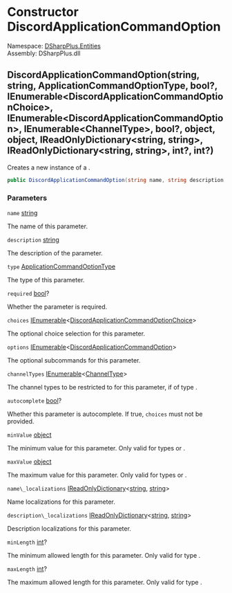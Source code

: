 # Constructor DiscordApplicationCommandOption

Namespace: [DSharpPlus.Entities](DSharpPlus.Entities.md)  
Assembly: DSharpPlus.dll

## <a id="DSharpPlus_Entities_DiscordApplicationCommandOption__ctor_System_String_System_String_DSharpPlus_ApplicationCommandOptionType_System_Nullable_System_Boolean__System_Collections_Generic_IEnumerable_DSharpPlus_Entities_DiscordApplicationCommandOptionChoice__System_Collections_Generic_IEnumerable_DSharpPlus_Entities_DiscordApplicationCommandOption__System_Collections_Generic_IEnumerable_DSharpPlus_ChannelType__System_Nullable_System_Boolean__System_Object_System_Object_System_Collections_Generic_IReadOnlyDictionary_System_String_System_String__System_Collections_Generic_IReadOnlyDictionary_System_String_System_String__System_Nullable_System_Int32__System_Nullable_System_Int32__"></a>DiscordApplicationCommandOption\(string, string, ApplicationCommandOptionType, bool?, IEnumerable<DiscordApplicationCommandOptionChoice\>, IEnumerable<DiscordApplicationCommandOption\>, IEnumerable<ChannelType\>, bool?, object, object, IReadOnlyDictionary<string, string\>, IReadOnlyDictionary<string, string\>, int?, int?\)

Creates a new instance of a <xref href="DSharpPlus.Entities.DiscordApplicationCommandOption" data-throw-if-not-resolved="false"></xref>.

```csharp
public DiscordApplicationCommandOption(string name, string description, ApplicationCommandOptionType type, bool? required = null, IEnumerable<DiscordApplicationCommandOptionChoice> choices = null, IEnumerable<DiscordApplicationCommandOption> options = null, IEnumerable<ChannelType> channelTypes = null, bool? autocomplete = null, object minValue = null, object maxValue = null, IReadOnlyDictionary<string, string> name_localizations = null, IReadOnlyDictionary<string, string> description_localizations = null, int? minLength = null, int? maxLength = null)
```

### Parameters

`name` [string](https://learn.microsoft.com/dotnet/api/system.string)

The name of this parameter.

`description` [string](https://learn.microsoft.com/dotnet/api/system.string)

The description of the parameter.

`type` [ApplicationCommandOptionType](DSharpPlus.ApplicationCommandOptionType.md)

The type of this parameter.

`required` [bool](https://learn.microsoft.com/dotnet/api/system.boolean)?

Whether the parameter is required.

`choices` [IEnumerable](https://learn.microsoft.com/dotnet/api/system.collections.generic.ienumerable\-1)<[DiscordApplicationCommandOptionChoice](DSharpPlus.Entities.DiscordApplicationCommandOptionChoice.md)\>

The optional choice selection for this parameter.

`options` [IEnumerable](https://learn.microsoft.com/dotnet/api/system.collections.generic.ienumerable\-1)<[DiscordApplicationCommandOption](DSharpPlus.Entities.DiscordApplicationCommandOption.md)\>

The optional subcommands for this parameter.

`channelTypes` [IEnumerable](https://learn.microsoft.com/dotnet/api/system.collections.generic.ienumerable\-1)<[ChannelType](DSharpPlus.ChannelType.md)\>

The channel types to be restricted to for this parameter, if of type <xref href="DSharpPlus.ApplicationCommandOptionType.Channel" data-throw-if-not-resolved="false"></xref>.

`autocomplete` [bool](https://learn.microsoft.com/dotnet/api/system.boolean)?

Whether this parameter is autocomplete. If true, <code class="paramref">choices</code> must not be provided.

`minValue` [object](https://learn.microsoft.com/dotnet/api/system.object)

The minimum value for this parameter. Only valid for types <xref href="DSharpPlus.ApplicationCommandOptionType.Integer" data-throw-if-not-resolved="false"></xref> or <xref href="DSharpPlus.ApplicationCommandOptionType.Number" data-throw-if-not-resolved="false"></xref>.

`maxValue` [object](https://learn.microsoft.com/dotnet/api/system.object)

The maximum value for this parameter. Only valid for types <xref href="DSharpPlus.ApplicationCommandOptionType.Integer" data-throw-if-not-resolved="false"></xref> or <xref href="DSharpPlus.ApplicationCommandOptionType.Number" data-throw-if-not-resolved="false"></xref>.

`name\_localizations` [IReadOnlyDictionary](https://learn.microsoft.com/dotnet/api/system.collections.generic.ireadonlydictionary\-2)<[string](https://learn.microsoft.com/dotnet/api/system.string), [string](https://learn.microsoft.com/dotnet/api/system.string)\>

Name localizations for this parameter.

`description\_localizations` [IReadOnlyDictionary](https://learn.microsoft.com/dotnet/api/system.collections.generic.ireadonlydictionary\-2)<[string](https://learn.microsoft.com/dotnet/api/system.string), [string](https://learn.microsoft.com/dotnet/api/system.string)\>

Description localizations for this parameter.

`minLength` [int](https://learn.microsoft.com/dotnet/api/system.int32)?

The minimum allowed length for this parameter. Only valid for type <xref href="DSharpPlus.ApplicationCommandOptionType.String" data-throw-if-not-resolved="false"></xref>.

`maxLength` [int](https://learn.microsoft.com/dotnet/api/system.int32)?

The maximum allowed length for this parameter. Only valid for type <xref href="DSharpPlus.ApplicationCommandOptionType.String" data-throw-if-not-resolved="false"></xref>.


